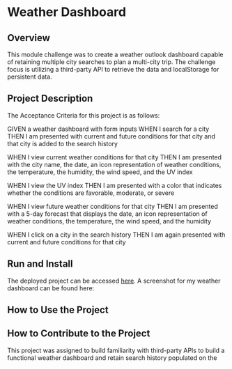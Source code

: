 # Weather Dashboard

## Overview

This module challenge was to create a weather outlook dashboard capable of retaining multiple city searches to plan a multi-city trip. The challenge focus is utilizing a third-party API to retrieve the data and localStorage for persistent data. 

## Project Description

The Acceptance Criteria for this project is as follows:

GIVEN a weather dashboard with form inputs
WHEN I search for a city
THEN I am presented with current and future conditions for that city and that city is added to the search history

WHEN I view current weather conditions for that city
THEN I am presented with the city name, the date, an icon representation of weather conditions, the temperature, the humidity, the wind speed, and the UV index

WHEN I view the UV index
THEN I am presented with a color that indicates whether the conditions are favorable, moderate, or severe

WHEN I view future weather conditions for that city
THEN I am presented with a 5-day forecast that displays the date, an icon representation of weather conditions, the temperature, the wind speed, and the humidity

WHEN I click on a city in the search history
THEN I am again presented with current and future conditions for that city

## Run and Install

The deployed project can be accessed [here](). A screenshot for my weather dashboard can be found here:

## How to Use the Project



## How to Contribute to the Project

This project was assigned to build familiarity with third-party APIs to build a functional weather dashboard and retain search history populated on the 